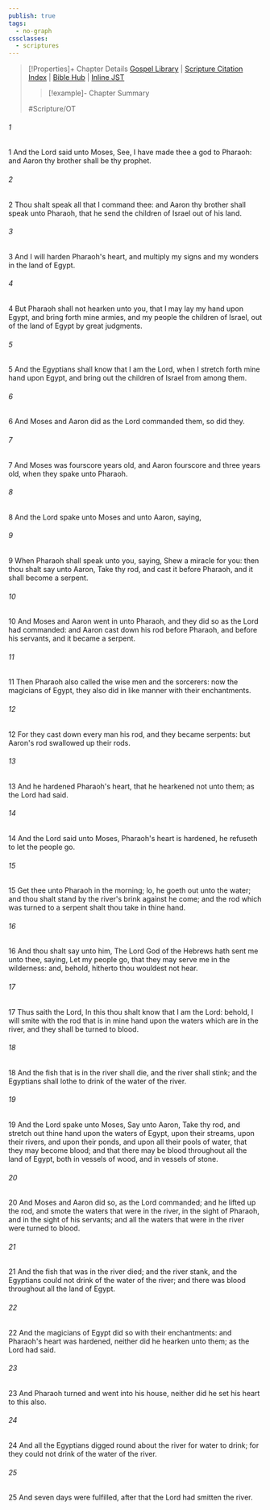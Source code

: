 ```yaml
---
publish: true
tags:
  - no-graph
cssclasses:
  - scriptures
---
```

>[!Properties]+ Chapter Details
>[Gospel Library](https://churchofjesuschrist.org/study/scriptures/ot/ex/7?lang=eng)    |    [Scripture Citation Index](https://scriptures.byu.edu/#06607::c06607)    |    [Bible Hub](https://biblehub.com/exodus/7.htm)    |    [Inline JST](https://scripturetoolbox.com/html/ic/Exodus/7.html)
>>[!example]- Chapter Summary
>> 
> 
>
>#Scripture/OT
###### 1
1 And the Lord said unto Moses, See, I have made thee a god to Pharaoh: and Aaron thy brother shall be thy prophet.
###### 2
2 Thou shalt speak all that I command thee: and Aaron thy brother shall speak unto Pharaoh, that he send the children of Israel out of his land.
###### 3
3 And I will harden Pharaoh's heart, and multiply my signs and my wonders in the land of Egypt.
###### 4
4 But Pharaoh shall not hearken unto you, that I may lay my hand upon Egypt, and bring forth mine armies, and my people the children of Israel, out of the land of Egypt by great judgments.
###### 5
5 And the Egyptians shall know that I am the Lord, when I stretch forth mine hand upon Egypt, and bring out the children of Israel from among them.
###### 6
6 And Moses and Aaron did as the Lord commanded them, so did they.
###### 7
7 And Moses was fourscore years old, and Aaron fourscore and three years old, when they spake unto Pharaoh.
###### 8
8 And the Lord spake unto Moses and unto Aaron, saying,
###### 9
9 When Pharaoh shall speak unto you, saying, Shew a miracle for you: then thou shalt say unto Aaron, Take thy rod, and cast it before Pharaoh, and it shall become a serpent.
###### 10
10 And Moses and Aaron went in unto Pharaoh, and they did so as the Lord had commanded: and Aaron cast down his rod before Pharaoh, and before his servants, and it became a serpent.
###### 11
11 Then Pharaoh also called the wise men and the sorcerers: now the magicians of Egypt, they also did in like manner with their enchantments.
###### 12
12 For they cast down every man his rod, and they became serpents: but Aaron's rod swallowed up their rods.
###### 13
13 And he hardened Pharaoh's heart, that he hearkened not unto them; as the Lord had said.
###### 14
14 And the Lord said unto Moses, Pharaoh's heart is hardened, he refuseth to let the people go.
###### 15
15 Get thee unto Pharaoh in the morning; lo, he goeth out unto the water; and thou shalt stand by the river's brink against he come; and the rod which was turned to a serpent shalt thou take in thine hand.
###### 16
16 And thou shalt say unto him, The Lord God of the Hebrews hath sent me unto thee, saying, Let my people go, that they may serve me in the wilderness: and, behold, hitherto thou wouldest not hear.
###### 17
17 Thus saith the Lord, In this thou shalt know that I am the Lord: behold, I will smite with the rod that is in mine hand upon the waters which are in the river, and they shall be turned to blood.
###### 18
18 And the fish that is in the river shall die, and the river shall stink; and the Egyptians shall lothe to drink of the water of the river.
###### 19
19 And the Lord spake unto Moses, Say unto Aaron, Take thy rod, and stretch out thine hand upon the waters of Egypt, upon their streams, upon their rivers, and upon their ponds, and upon all their pools of water, that they may become blood; and that there may be blood throughout all the land of Egypt, both in vessels of wood, and in vessels of stone.
###### 20
20 And Moses and Aaron did so, as the Lord commanded; and he lifted up the rod, and smote the waters that were in the river, in the sight of Pharaoh, and in the sight of his servants; and all the waters that were in the river were turned to blood.
###### 21
21 And the fish that was in the river died; and the river stank, and the Egyptians could not drink of the water of the river; and there was blood throughout all the land of Egypt.
###### 22
22 And the magicians of Egypt did so with their enchantments: and Pharaoh's heart was hardened, neither did he hearken unto them; as the Lord had said.
###### 23
23 And Pharaoh turned and went into his house, neither did he set his heart to this also.
###### 24
24 And all the Egyptians digged round about the river for water to drink; for they could not drink of the water of the river.
###### 25
25 And seven days were fulfilled, after that the Lord had smitten the river.
